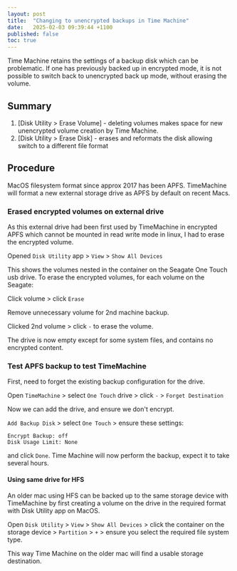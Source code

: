 ```yaml
---
layout: post
title:  "Changing to unencrypted backups in Time Machine"
date:   2025-02-03 09:39:44 +1100
published: false
toc: true
---
```


Time Machine retains the settings of a backup disk which can be problematic. If one has previously backed up in encrypted mode, it is not possible to switch back to unencrypted back up mode, without erasing the volume.

## Summary


1. [Disk Utility > Erase Volume] - deleting volumes makes space for new unencrypted volume creation by Time Machine.
2. [Disk Utility > Erase Disk] - erases and reformats the disk allowing switch to a different file format

## Procedure

MacOS filesystem format since approx 2017 has been APFS. TimeMachine will format a new external storage drive as APFS by default on recent Macs.

### Erased encrypted volumes on external drive

As this external drive had been first used by TimeMachine in encrypted APFS which cannot be mounted in read write mode in linux, I had to erase the encrypted volume.

Opened `Disk Utility` app > `View` > `Show All Devices`

This shows the volumes nested in the container on the Seagate One Touch usb drive. To erase the encrypted volumes, for each volume on the Seagate:

Click volume > click `Erase`

Remove unnecessary volume for 2nd machine backup.

Clicked 2nd volume > click `-` to erase the volume.

The drive is now empty except for some system files, and contains no encrypted content.


### Test APFS backup to test TimeMachine

First, need to forget the existing backup configuration for the drive.

Open `TimeMachine` > select `One Touch` drive > click `-` > `Forget Destination`

Now we can add the drive, and ensure we don't encrypt.

`Add Backup Disk` > select `One Touch` > ensure these settings:

```console
Encrypt Backup: off
Disk Usage Limit: None
```
and click `Done`. Time Machine will now perform the backup, expect it to take several hours.

#### Using same drive for HFS

An older mac using HFS can be backed up to the same storage device with TimeMachine by first creating a volume on the drive in the required format with Disk Utility app on MacOS.

Open `Disk Utility` > `View` > `Show All Devices` > click the container on the storage device > `Partition` > `+` > ensure you select the required file system type.

This way Time Machine on the older mac will find a usable storage destination.
